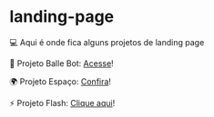 #  landing-page

<p> 💻 Aqui é onde fica alguns projetos de landing page</p>

<p>🤖 Projeto Balle Bot: <a href="https://suzanadossantos.github.io/landing-page/landing-page-ballebot/">Acesse</a>!</p>

<p>🌍 Projeto Espaço: <a href="https://suzanadossantos.github.io/landing-page/landing-page-espaco/
">Confira</a>!</p>

<p>⚡ Projeto Flash: <a href="https://suzanadossantos.github.io/landing-page/landing-page-flash/">Clique aqui</a>!</p>


